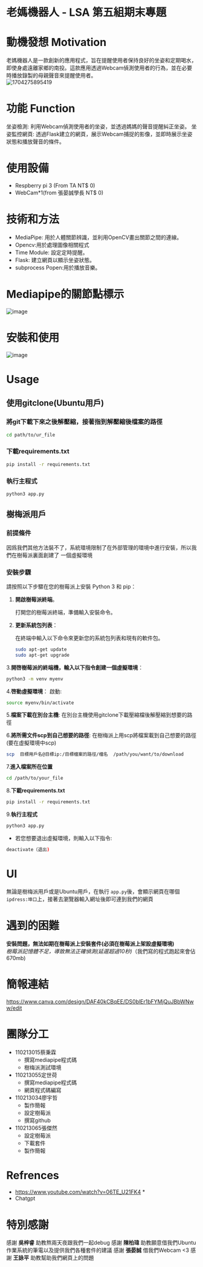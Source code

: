 # 老媽機器人 - LSA 第五組期末專題
# 動機發想 Motivation
老媽機器人是一款創新的應用程式，旨在提醒使用者保持良好的坐姿和定期喝水，即使身處遠離家鄉的南投。這款應用透過Webcam偵測使用者的行為，並在必要時播放錄製的母親聲音來提醒使用者。  
![1704275895419](https://github.com/yuzher33/LSA/assets/151426386/c14fb4d7-cb85-4ac4-9b22-6377ea2bc006)

# 功能 Function
坐姿檢測: 利用Webcam偵測使用者的坐姿，並透過媽媽的聲音提醒糾正坐姿。
坐姿監控網頁: 透過Flask建立的網頁，展示Webcam捕捉的影像，並即時展示坐姿狀態和播放聲音的條件。

# 使用設備
* Respberry pi 3 (From TA NT$ 0)
* WebCam*1(from 張晏誠學長 NT$ 0)
  
# 技術和方法
* MediaPipe: 用於人體關節辨識，並利用OpenCV畫出關節之間的連線。
* Opencv:用於處理圖像相關程式
* Time Module: 設定定時提醒。
* Flask: 建立網頁以顯示坐姿狀態。
* subprocess Popen:用於播放音樂。

# Mediapipe的關節點標示
![image](https://github.com/yuzher33/LSA/assets/148021569/0121f494-3c08-4e64-a0f9-3bd8a14be182)
# 安裝和使用
![image](https://github.com/yuzher33/LSA/assets/151426386/367c9d21-7dd0-4316-ac56-d99c16facbe9)

# Usage 
## 使用gitclone(Ubuntu用戶)
### 將git下載下來之後解壓縮，接著指到解壓縮後檔案的路徑
```bash
cd path/to/ur_file
```
### 下載requirements.txt
```bash
pip install -r requirements.txt
```
### 執行主程式
```bash
python3 app.py
```
## 樹梅派用戶

### 前提條件
因爲我們其他方法裝不了，系統環境限制了在外部管理的環境中進行安裝，所以我們在樹莓派裏面創建了
一個虛擬環境
### 安裝步驟

請按照以下步驟在您的樹莓派上安裝 Python 3 和 pip：

1. **開啟樹莓派終端**。
   
   打開您的樹莓派終端，準備輸入安裝命令。

2. **更新系統包列表**：

   在終端中輸入以下命令來更新您的系統包列表和現有的軟件包。
   
   ```bash
   sudo apt-get update
   sudo apt-get upgrade
   ```
   
3.**開啓樹莓派的終端機，輸入以下指令創建一個虛擬環境**：
   ```bash
   python3 -m venv myenv   
   ```   
4.**啓動虛擬環境**：
   啟動:
   ```bash
   source myenv/bin/activate
   ```
5.**檔案下載在別台主機**:
在別台主機使用gitclone下載壓縮檔後解壓縮到想要的路徑

6.**將所需文件scp到自己想要的路徑**:
在樹梅派上用scp將檔案載到自己想要的路徑(要在虛擬環境中scp)
```bash
scp  目標用戶名@目標ip:/目標檔案的路徑/檔名  /path/you/want/to/download
```

7.**進入檔案所在位置**
```bash
cd /path/to/your_file
```
   
8.**下載requirements.txt**
```bash
pip install -r requirements.txt
```
9.**執行主程式**
```bash
python3 app.py
```

* 若您想要退出虛擬環境，則輸入以下指令:
```bash
deactivate（退出)    
```

# UI
無論是樹梅派用戶或是Ubuntu用戶，在執行 `app.py`後，會顯示網頁在哪個`ipdress:埠口`上，接著去瀏覽器輸入網址後即可連到我們的網頁


# 遇到的困難  
**安裝問題，無法如期在樹莓派上安裝套件(必須在樹莓派上架設虛擬環境)**  
*樹莓派記憶體不足，導致無法正確偵測(延遲超過10秒)*（我們寫的程式跑起來會佔670mb)

# 簡報連結
https://www.canva.com/design/DAF40kCBqEE/DS0blEr1bFYMjQuJBbWNww/edit

# 團隊分工
* 110213015蔡秉霖
  * 撰寫mediapipe程式碼
  * 樹梅派測試環境
* 110213055定世荷
  * 撰寫mediapipe程式碼
  * 網頁程式碼編寫
* 110213034廖宇哲
  * 製作簡報
  * 設定樹莓派
  * 撰寫github  
* 110213065張傑然
  * 設定樹莓派
  * 下載套件  
  * 製作簡報

# Refrences
* https://www.youtube.com/watch?v=06TE_U21FK4 *
* Chatgpt

# 特別感謝
感謝 **吳梓睿** 助教熬兩天夜跟我們一起debug
感謝 **陳柏瑋** 助教願意借我們Ubuntu作業系統的筆電以及提供我們各種套件的建議
感謝 **張晏誠** 借我們Webcam <3
感謝 **王詠平** 助教幫助我們網頁上的問題
